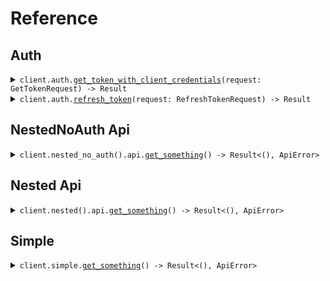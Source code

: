 # Reference
## Auth
<details><summary><code>client.auth.<a href="/src/api/resources/auth/client.rs">get_token_with_client_credentials</a>(request: GetTokenRequest) -> Result<TokenResponse, ApiError></code></summary>
<dl>
<dd>

#### 🔌 Usage

<dl>
<dd>

<dl>
<dd>

```rust
use seed_inferred_auth_implicit::prelude::*;

#[tokio::main]
async fn main() {
    let config = ClientConfig {
        ..Default::default()
    };
    let client = InferredAuthImplicitClient::new(config).expect("Failed to build client");
    client
        .auth
        .get_token_with_client_credentials(
            &GetTokenRequest {
                x_api_key: "X-Api-Key".to_string(),
                client_id: "client_id".to_string(),
                client_secret: "client_secret".to_string(),
                audience: "https://api.example.com".to_string(),
                grant_type: "client_credentials".to_string(),
                scope: Some("scope".to_string()),
            },
            None,
        )
        .await;
}
```
</dd>
</dl>
</dd>
</dl>

#### ⚙️ Parameters

<dl>
<dd>

<dl>
<dd>

**client_id:** `String` 
    
</dd>
</dl>

<dl>
<dd>

**client_secret:** `String` 
    
</dd>
</dl>

<dl>
<dd>

**audience:** `String` 
    
</dd>
</dl>

<dl>
<dd>

**grant_type:** `String` 
    
</dd>
</dl>

<dl>
<dd>

**scope:** `Option<String>` 
    
</dd>
</dl>
</dd>
</dl>


</dd>
</dl>
</details>

<details><summary><code>client.auth.<a href="/src/api/resources/auth/client.rs">refresh_token</a>(request: RefreshTokenRequest) -> Result<TokenResponse, ApiError></code></summary>
<dl>
<dd>

#### 🔌 Usage

<dl>
<dd>

<dl>
<dd>

```rust
use seed_inferred_auth_implicit::prelude::*;

#[tokio::main]
async fn main() {
    let config = ClientConfig {
        ..Default::default()
    };
    let client = InferredAuthImplicitClient::new(config).expect("Failed to build client");
    client
        .auth
        .refresh_token(
            &RefreshTokenRequest {
                x_api_key: "X-Api-Key".to_string(),
                client_id: "client_id".to_string(),
                client_secret: "client_secret".to_string(),
                refresh_token: "refresh_token".to_string(),
                audience: "https://api.example.com".to_string(),
                grant_type: "refresh_token".to_string(),
                scope: Some("scope".to_string()),
            },
            None,
        )
        .await;
}
```
</dd>
</dl>
</dd>
</dl>

#### ⚙️ Parameters

<dl>
<dd>

<dl>
<dd>

**client_id:** `String` 
    
</dd>
</dl>

<dl>
<dd>

**client_secret:** `String` 
    
</dd>
</dl>

<dl>
<dd>

**refresh_token:** `String` 
    
</dd>
</dl>

<dl>
<dd>

**audience:** `String` 
    
</dd>
</dl>

<dl>
<dd>

**grant_type:** `String` 
    
</dd>
</dl>

<dl>
<dd>

**scope:** `Option<String>` 
    
</dd>
</dl>
</dd>
</dl>


</dd>
</dl>
</details>

## NestedNoAuth Api
<details><summary><code>client.nested_no_auth().api.<a href="/src/api/resources/nested_no_auth/api/client.rs">get_something</a>() -> Result<(), ApiError></code></summary>
<dl>
<dd>

#### 🔌 Usage

<dl>
<dd>

<dl>
<dd>

```rust
use seed_inferred_auth_implicit::prelude::*;

#[tokio::main]
async fn main() {
    let config = ClientConfig {
        ..Default::default()
    };
    let client = InferredAuthImplicitClient::new(config).expect("Failed to build client");
    client.nested_no_auth.api.get_something(None).await;
}
```
</dd>
</dl>
</dd>
</dl>


</dd>
</dl>
</details>

## Nested Api
<details><summary><code>client.nested().api.<a href="/src/api/resources/nested/api/client.rs">get_something</a>() -> Result<(), ApiError></code></summary>
<dl>
<dd>

#### 🔌 Usage

<dl>
<dd>

<dl>
<dd>

```rust
use seed_inferred_auth_implicit::prelude::*;

#[tokio::main]
async fn main() {
    let config = ClientConfig {
        ..Default::default()
    };
    let client = InferredAuthImplicitClient::new(config).expect("Failed to build client");
    client.nested.api.get_something(None).await;
}
```
</dd>
</dl>
</dd>
</dl>


</dd>
</dl>
</details>

## Simple
<details><summary><code>client.simple.<a href="/src/api/resources/simple/client.rs">get_something</a>() -> Result<(), ApiError></code></summary>
<dl>
<dd>

#### 🔌 Usage

<dl>
<dd>

<dl>
<dd>

```rust
use seed_inferred_auth_implicit::prelude::*;

#[tokio::main]
async fn main() {
    let config = ClientConfig {
        ..Default::default()
    };
    let client = InferredAuthImplicitClient::new(config).expect("Failed to build client");
    client.simple.get_something(None).await;
}
```
</dd>
</dl>
</dd>
</dl>


</dd>
</dl>
</details>
